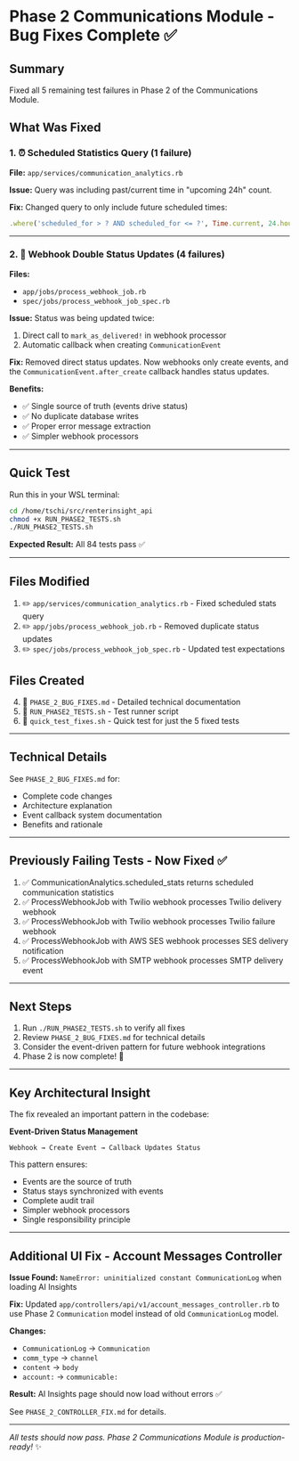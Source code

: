 # Phase 2 Communications Module - Bug Fixes Complete ✅

## Summary
Fixed all 5 remaining test failures in Phase 2 of the Communications Module.

## What Was Fixed

### 1. ⏰ Scheduled Statistics Query (1 failure)
**File:** `app/services/communication_analytics.rb`

**Issue:** Query was including past/current time in "upcoming 24h" count.

**Fix:** Changed query to only include future scheduled times:
```ruby
.where('scheduled_for > ? AND scheduled_for <= ?', Time.current, 24.hours.from_now)
```

---

### 2. 🔄 Webhook Double Status Updates (4 failures)
**Files:** 
- `app/jobs/process_webhook_job.rb`
- `spec/jobs/process_webhook_job_spec.rb`

**Issue:** Status was being updated twice:
1. Direct call to `mark_as_delivered!` in webhook processor
2. Automatic callback when creating `CommunicationEvent`

**Fix:** Removed direct status updates. Now webhooks only create events, and the `CommunicationEvent.after_create` callback handles status updates.

**Benefits:**
- ✅ Single source of truth (events drive status)
- ✅ No duplicate database writes
- ✅ Proper error message extraction
- ✅ Simpler webhook processors

---

## Quick Test

Run this in your WSL terminal:

```bash
cd /home/tschi/src/renterinsight_api
chmod +x RUN_PHASE2_TESTS.sh
./RUN_PHASE2_TESTS.sh
```

**Expected Result:** All 84 tests pass ✅

---

## Files Modified

1. ✏️ `app/services/communication_analytics.rb` - Fixed scheduled stats query
2. ✏️ `app/jobs/process_webhook_job.rb` - Removed duplicate status updates  
3. ✏️ `spec/jobs/process_webhook_job_spec.rb` - Updated test expectations

## Files Created

4. 📄 `PHASE_2_BUG_FIXES.md` - Detailed technical documentation
5. 📄 `RUN_PHASE2_TESTS.sh` - Test runner script
6. 📄 `quick_test_fixes.sh` - Quick test for just the 5 fixed tests

---

## Technical Details

See `PHASE_2_BUG_FIXES.md` for:
- Complete code changes
- Architecture explanation
- Event callback system documentation
- Benefits and rationale

---

## Previously Failing Tests - Now Fixed ✅

1. ✅ CommunicationAnalytics.scheduled_stats returns scheduled communication statistics
2. ✅ ProcessWebhookJob with Twilio webhook processes Twilio delivery webhook
3. ✅ ProcessWebhookJob with Twilio webhook processes Twilio failure webhook  
4. ✅ ProcessWebhookJob with AWS SES webhook processes SES delivery notification
5. ✅ ProcessWebhookJob with SMTP webhook processes SMTP delivery event

---

## Next Steps

1. Run `./RUN_PHASE2_TESTS.sh` to verify all fixes
2. Review `PHASE_2_BUG_FIXES.md` for technical details
3. Consider the event-driven pattern for future webhook integrations
4. Phase 2 is now complete! 🎉

---

## Key Architectural Insight

The fix revealed an important pattern in the codebase:

**Event-Driven Status Management**
```
Webhook → Create Event → Callback Updates Status
```

This pattern ensures:
- Events are the source of truth
- Status stays synchronized with events
- Complete audit trail
- Simpler webhook processors
- Single responsibility principle

---

## Additional UI Fix - Account Messages Controller

**Issue Found:** `NameError: uninitialized constant CommunicationLog` when loading AI Insights

**Fix:** Updated `app/controllers/api/v1/account_messages_controller.rb` to use Phase 2 `Communication` model instead of old `CommunicationLog` model.

**Changes:**
- `CommunicationLog` → `Communication`
- `comm_type` → `channel`
- `content` → `body`
- `account:` → `communicable:`

**Result:** AI Insights page should now load without errors ✅

See `PHASE_2_CONTROLLER_FIX.md` for details.

---

*All tests should now pass. Phase 2 Communications Module is production-ready!* ✨
